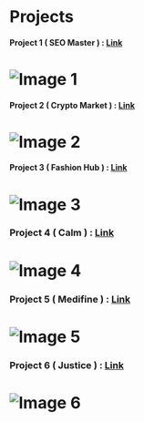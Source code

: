 # Projects
#### Project 1 ( SEO Master ) : <a href="https://github.com/PushpakKhadke/Ineuron-Full-Stack-JavaScript-2.0/tree/main/Projects/FSJS%202.0%20Project%2001">Link</a>
<h1><img src="https://github.com/PushpakKhadke/Ineuron-Full-Stack-JavaScript-2.0/blob/main/Projects/FSJS%202.0%20Project%2001/output.png" alt="Image 1"></h1>

#### Project 2 ( Crypto Market ) : <a href="https://github.com/PushpakKhadke/Ineuron-Full-Stack-JavaScript-2.0/tree/main/Projects/FSJS%202.0%20Project%2002">Link</a>
<h1><img src="https://github.com/PushpakKhadke/Ineuron-Full-Stack-JavaScript-2.0/blob/main/Projects/FSJS%202.0%20Project%2002/output.png" alt="Image 2"></h1>

#### Project 3 ( Fashion Hub ) : <a href="https://github.com/PushpakKhadke/Ineuron-Full-Stack-JavaScript-2.0/tree/main/Projects/FSJS%202.0%20Project%2003">Link</a>
<h1><img src="https://github.com/PushpakKhadke/Ineuron-Full-Stack-JavaScript-2.0/blob/main/Projects/FSJS%202.0%20Project%2003/output.png" alt="Image 3"></h1>

### Project 4 ( Calm ) : <a href="https://github.com/PushpakKhadke/Ineuron-Full-Stack-JavaScript-2.0/tree/main/Projects/FSJS%202.0%20Project%2004">Link</a>
<h1><img src="https://github.com/PushpakKhadke/Ineuron-Full-Stack-JavaScript-2.0/blob/main/Projects/FSJS%202.0%20Project%2004/output.png" alt="Image 4"></h1>

### Project 5 ( Medifine ) : <a href="https://github.com/PushpakKhadke/Ineuron-Full-Stack-JavaScript-2.0/tree/main/Projects/FSJS%202.0%20Project%2005">Link</a>
<h1><img src="https://github.com/PushpakKhadke/Ineuron-Full-Stack-JavaScript-2.0/blob/main/Projects/FSJS%202.0%20Project%2005/output.png" alt="Image 5"></h1>

### Project 6 ( Justice ) : <a href="https://github.com/PushpakKhadke/Ineuron-Full-Stack-JavaScript-2.0/tree/main/Projects/FSJS%202.0%20Project%2006">Link</a>
<h1><img src="https://github.com/PushpakKhadke/Ineuron-Full-Stack-JavaScript-2.0/blob/main/Projects/FSJS%202.0%20Project%2006/Output.png" alt="Image 6"></h1>

